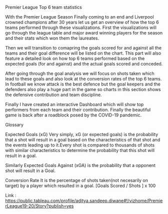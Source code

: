 Premier League Top 6 team statistics

With the Premier League Season Finally coming to an end and Liverpool crowned champions after 30 years let us get an overview of how the top 6 teams performed through these visualizations.
First the visualizations will go through the league table and major award winning players for the season and their stats which won them the laureates.

Then we will transition to comapring the goals scored for and against all the teams and their goal difference will be listed on the chart. This part will also feature a detailed look on how top 6 teams performed based on the expected goals (for and against) and the actual goals scored and conceded.

After going through the goal analysis we will focus on shots taken which lead to these goals and also look at the conversion rates of the top 6 teams.
In football we know attack is the best defence but the goal keepers and the defenders also play a huge part in the game so charts in this section shows the defensive contribution and team discipline.

Finally I have created an interactive Dashboard which will show top performers from each team and their contribution.
Finally the beautiful game is back after a roadblock posed by the COVID-19 pandemic.

Glossary

Expected Goals (xG)
Very simply, xG (or expected goals) is the probability that a shot will result in a goal based on the characteristics of that shot and the events leading up to it.Every shot is compared to thousands of shots with similar characteristics to determine the probability that this shot will result in a goal.

Similarly Expected Goals Against (xGA) is the probability that a opponent shot will result in a Goal.

Conversion Rate 
It is the percentage of shots taken(not necesarily on target) by a player which resulted in a goal.
[Goals Scored / Shots ] x 100



Link : https://public.tableau.com/profile/aditya.sandeep.diwane#!/vizhome/PremierLeague19-20/Story?publish=yes
